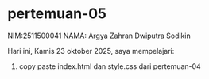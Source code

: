 # pertemuan-05

NIM:2511500041
NAMA: Argya Zahran Dwiputra Sodikin

Hari ini, Kamis 23 oktober 2025, saya mempelajari:
<ol>
<li>copy paste index.html dan style.css dari pertemuan-04</li>
</ol>